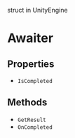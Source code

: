 struct in UnityEngine
# Awaiter

## Properties
- `IsCompleted`
## Methods
- `GetResult`
- `OnCompleted`

